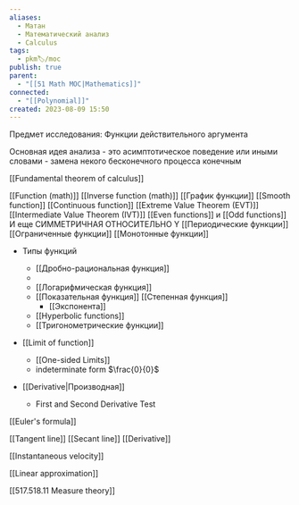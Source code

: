 ```yaml
---
aliases:
  - Матан
  - Математический анализ
  - Calculus
tags:
  - pkm🏷/moc
publish: true
parent:
  - "[[51 Math MOC|Mathematics]]"
connected:
  - "[[Polynomial]]"
created: 2023-08-09 15:50
---
```


Предмет исследования: Функции действительного аргумента

Основная идея анализа - это асимптотическое поведение или иными словами - замена некого бесконечного процесса конечным

[[Fundamental theorem of calculus]]

[[Function (math)]]
	[[Inverse function (math)]]
[[График функции]]
[[Smooth function]]
	[[Continuous function]]
		[[Extreme Value Theorem (EVT)]]
		[[Intermediate Value Theorem (IVT)]]
[[Even functions]] и [[Odd functions]] И еще СИММЕТРИЧНАЯ ОТНОСИТЕЛЬНО Y
[[Периодические функции]]
[[Ограниченные функции]]
[[Монотонные функции]]
- Типы функций
	- [[Дробно-рациональная функция]]
	- 
	- [[Логарифмическая функция]]
	- [[Показательная функция]] [[Степенная функция]]
		- [[Экспонента]]
	- [[Hyperbolic functions]]
	- [[Тригонометрические функции]]

- [[Limit of function]]
	- [[One-sided Limits]]
	- indeterminate form $\frac{0}{0}$

- [[Derivative|Производная]]
	- First and Second Derivative Test

[[Euler's formula]]

[[Tangent line]]
[[Secant line]]
[[Derivative]]

[[Instantaneous velocity]]

[[Linear approximation]]

[[517.518.11 Measure theory]]



